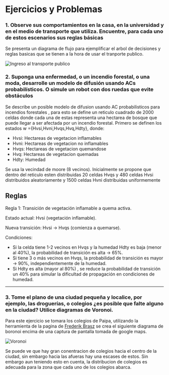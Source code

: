 # Ejercicios y Problemas 
### 1. Observe sus comportamientos en la casa, en la universidad y en el medio de transporte que utiliza. Encuentre, para cada uno de estos escenarios sus reglas básicas
Se presenta un diagrama de flujo para ejemplificar el arbol de decisiones y reglas basicas que se tienen a la hora de usar el tranporte publico.

![Ingreso al transporte publico](https://github.com/user-attachments/assets/537b4038-3b07-44e6-b969-034da1fcaea2)


### 2. Suponga una enfermedad, o un incendio forestal, o una moda, desarrolle un modelo de difusión usando ACs probabilísticos. O simule un robot con dos ruedas que evite obstáculos
Se describe un posible modelo de difusion usando AC probabilisticos para incendios forestales , para esto se define un reticulo cuadrado de 2000 celdas donde cada una de estas representa una hectarea de bosque que puede llegar a ser afectada por un incendio forestal.
Primero se definen los estados w ={Hvsi,Hvni,Hvqs,Hvq,Hdty}, donde:
- Hvsi: Hectareas de vegetacion inflamables 
- Hvni: Hectareas de vegetacion no inflamables
- Hvqs: Hectareas de vegetacion quemandose
- Hvq: Hectareas de vegetacion quemadas
- Hdty: Humedad
  
Se usa la vecindad de moore (8 vecinos).
Inicialmente se propone que dentro del reticulo esten distribuidas 20 celdas Hvqs y 480 celdas Hvsi distribuidos aleatoriamente y 1500 celdas Hvni distribuidas uniformemente 

Reglas
---
Regla 1: Transición de vegetación inflamable a quema activa.

Estado actual: Hvsi (vegetación inflamable). 

Nueva transición: Hvsi → Hvqs (comienza a quemarse).

Condiciones:

+ Si la celda tiene 1-2 vecinos en Hvqs y la humedad Hdty es baja (menor al 40%), la probabilidad de transición es alta -> 65%.
+ Si tiene 3 o más vecinos en Hvqs, la probabilidad de transición es mayor -> 90%, independientemente de la humedad.
+ Si Hdty es alta (mayor al 80%) , se reduce la probabilidad de transición un 40% para simular la dificultad de propagación en condiciones de humedad.

---


### 3. Tome el plano de una ciudad pequeña y localice, por ejemplo, las droguerías, o colegios ¿es posible que falte alguno en la ciudad? Utilice diagramas de Voronoi.

Para este ejercicio se tomara los colegios de Paipa, utilizando la herramienta de la pagina de [Frederik Brasz](https://cfbrasz.github.io/Voronoi.html) se crea el siguiente diagrama de boronoi encima de una captura de pantalla tomada de google maps.

![Voronoi](https://raw.githubusercontent.com/JuanVang/IA-Minirobots/d28eed432cb9c767b368bdbb0e564f869f652ce4/Aut%C3%B3matas%20Celulares/Images/Paipa_Voronoi.png?token=GHSAT0AAAAAAC2LRZLILWUTGP22BF36YNVOZZTOSVA)

Se puede ve que hay gran conentracion de colegios hacia el centro de la ciudad, sin embargo hacia las afueras hay una escases de estos. Sin embargo aun teniendo esto en cuenta, la distribucion de colegios es adecuada para la zona que cada uno de los colegios abarca.
